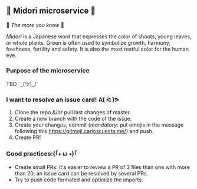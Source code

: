 ## :leaves: Midori microservice :leaves:

:rainbow: _The more you know_ :rainbow:

*Midori* is a Japanese word that expresses the color of shoots, young leaves, or whole plants.
Green is often used to symbolize growth, harmony, freshness, fertility and safety.
It is also the most restful color for the human eye.

### Purpose of the microservice
TBD ¯\_(ツ)_/¯

### I want to resolve an issue card! ᕕ( ᐛ )ᕗ
1. Clone the repo &/or pull last changes of master.
2. Create a new branch with the code of the issue.
3. Create your changes, commit (*mandatory*: put emojis in the message following this https://gitmoji.carloscuesta.me/) and push.
4. Create PR!

### Good practices:(｢• ω •)｢
- Create small PRs: it's easier to review a PR of 3 files than one with more than 20; an issue card can be resolved by several PRs.
- Try to push code formated and optimize the imports.
